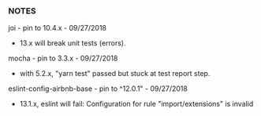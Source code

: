 ### NOTES

joi - pin to 10.4.x - 09/27/2018
  - 13.x will break unit tests (errors).

mocha - pin to 3.3.x - 09/27/2018
  - with 5.2.x, "yarn test" passed but stuck at test report step.

eslint-config-airbnb-base - pin to ^12.0.1" - 09/27/2018
  - 13.1.x, eslint will fail: Configuration for rule "import/extensions" is invalid
